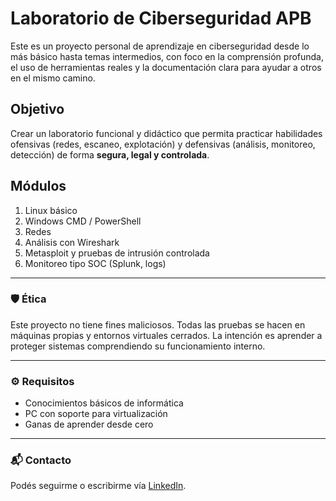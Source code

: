 # Laboratorio de Ciberseguridad APB

Este es un proyecto personal de aprendizaje en ciberseguridad desde lo más básico hasta temas intermedios, con foco en la comprensión profunda, el uso de herramientas reales y la documentación clara para ayudar a otros en el mismo camino.

## Objetivo
Crear un laboratorio funcional y didáctico que permita practicar habilidades ofensivas (redes, escaneo, explotación) y defensivas (análisis, monitoreo, detección) de forma **segura, legal y controlada**.

## Módulos
1. Linux básico
2. Windows CMD / PowerShell
3. Redes
4. Análisis con Wireshark
5. Metasploit y pruebas de intrusión controlada
6. Monitoreo tipo SOC (Splunk, logs)

---

### 🛡️ Ética
Este proyecto no tiene fines maliciosos. Todas las pruebas se hacen en máquinas propias y entornos virtuales cerrados. La intención es aprender a proteger sistemas comprendiendo su funcionamiento interno.

---

### ⚙️ Requisitos
- Conocimientos básicos de informática
- PC con soporte para virtualización
- Ganas de aprender desde cero

---

### 📬 Contacto
Podés seguirme o escribirme vía [LinkedIn](https://www.linkedin.com/in/jorge-a-arca/).
